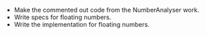 - Make the commented out code from the NumberAnalyser work.
- Write specs for floating numbers.
- Write the implementation for floating numbers.
